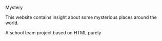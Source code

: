 Mystery

This website contains insight about some mysterious places around the world.

A school team project based on HTML purely
